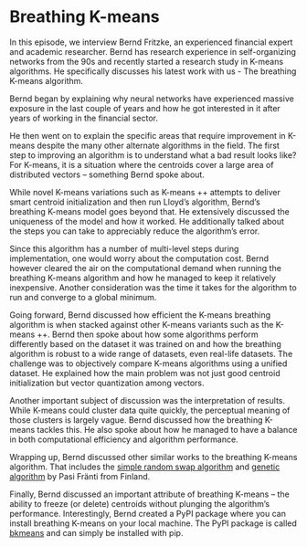 # Breathing K-means

In this episode, we interview Bernd Fritzke, an experienced financial expert and academic researcher. Bernd has research experience in self-organizing networks from the 90s and recently started a research study in K-means algorithms. He specifically discusses his latest work with us - The breathing K-means algorithm.

Bernd began by explaining why neural networks have experienced massive exposure in the last couple of years and how he got interested in it after years of working in the financial sector. 

He then went on to explain the specific areas that require improvement in K-means despite the many other alternate algorithms in the field. The first step to improving an algorithm is to understand what a bad result looks like? For K-means, it is a situation where the centroids cover a large area of distributed vectors – something Bernd spoke about. 

While novel K-means variations such as K-means ++ attempts to deliver smart centroid initialization and then run Lloyd’s algorithm, Bernd’s breathing K-means model goes beyond that. He extensively discussed the uniqueness of the model and how it worked. He additionally talked about the steps you can take to appreciably reduce the algorithm’s error. 

Since this algorithm has a number of multi-level steps during implementation, one would worry about the computation cost. Bernd however cleared the air on the computational demand when running the breathing K-means algorithm and how he managed to keep it relatively inexpensive. Another consideration was the time it takes for the algorithm to run and converge to a global minimum. 

Going forward, Bernd discussed how efficient the K-means breathing algorithm is when stacked against other K-means variants such as the K-means ++. Bernd then spoke about how some algorithms perform differently based on the dataset it was trained on and how the breathing algorithm is robust to a wide range of datasets, even real-life datasets. The challenge was to objectively compare K-means algorithms using a unified dataset. He explained how the main problem was not just good centroid initialization but vector quantization among vectors.

Another important subject of discussion was the interpretation of results. While K-means could cluster data quite quickly, the perceptual meaning of those clusters is largely vague. Bernd discussed how the breathing K-means tackles this. He also spoke about how he managed to have a balance in both computational efficiency and algorithm performance. 

Wrapping up, Bernd discussed other similar works to the breathing K-means algorithm. That includes the [simple random swap algorithm](https://journalofbigdata.springeropen.com/articles/10.1186/s40537-018-0122-y) and [genetic algorithm](https://scholar.google.com.au/citations?view_op=view_citation&hl=th&user=gOBacy8AAAAJ&citation_for_view=gOBacy8AAAAJ:u-x6o8ySG0sC) by Pasi Fränti from Finland.

Finally, Bernd discussed an important attribute of breathing K-means – the ability to freeze (or delete) centroids without plunging the algorithm’s performance.  Interestingly, Bernd created a PyPI package where you can install breathing K-means on your local machine. The PyPI package is called [bkmeans](https://pypi.org/project/bkmeans/) and can simply be installed with pip.
